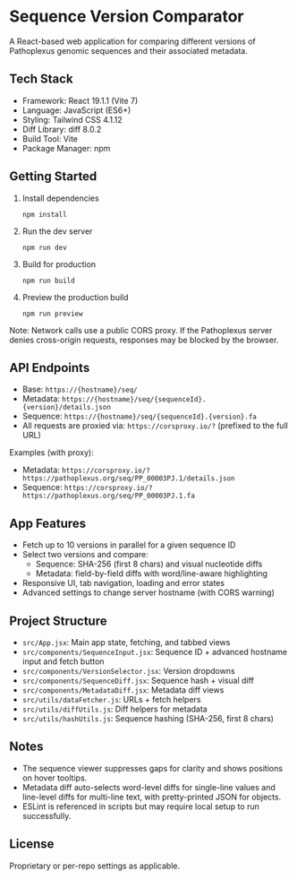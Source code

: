 # Sequence Version Comparator

A React-based web application for comparing different versions of Pathoplexus genomic sequences and their associated metadata.

## Tech Stack

- Framework: React 19.1.1 (Vite 7)
- Language: JavaScript (ES6+)
- Styling: Tailwind CSS 4.1.12
- Diff Library: diff 8.0.2
- Build Tool: Vite
- Package Manager: npm

## Getting Started

1. Install dependencies

   `npm install`

2. Run the dev server

   `npm run dev`

3. Build for production

   `npm run build`

4. Preview the production build

   `npm run preview`

Note: Network calls use a public CORS proxy. If the Pathoplexus server denies cross-origin requests, responses may be blocked by the browser.

## API Endpoints

- Base: `https://{hostname}/seq/`
- Metadata: `https://{hostname}/seq/{sequenceId}.{version}/details.json`
- Sequence: `https://{hostname}/seq/{sequenceId}.{version}.fa`
- All requests are proxied via: `https://corsproxy.io/?` (prefixed to the full URL)

Examples (with proxy):

- Metadata: `https://corsproxy.io/?https://pathoplexus.org/seq/PP_00003PJ.1/details.json`
- Sequence: `https://corsproxy.io/?https://pathoplexus.org/seq/PP_00003PJ.1.fa`

## App Features

- Fetch up to 10 versions in parallel for a given sequence ID
- Select two versions and compare:
  - Sequence: SHA-256 (first 8 chars) and visual nucleotide diffs
  - Metadata: field-by-field diffs with word/line-aware highlighting
- Responsive UI, tab navigation, loading and error states
- Advanced settings to change server hostname (with CORS warning)

## Project Structure

- `src/App.jsx`: Main app state, fetching, and tabbed views
- `src/components/SequenceInput.jsx`: Sequence ID + advanced hostname input and fetch button
- `src/components/VersionSelector.jsx`: Version dropdowns
- `src/components/SequenceDiff.jsx`: Sequence hash + visual diff
- `src/components/MetadataDiff.jsx`: Metadata diff views
- `src/utils/dataFetcher.js`: URLs + fetch helpers
- `src/utils/diffUtils.js`: Diff helpers for metadata
- `src/utils/hashUtils.js`: Sequence hashing (SHA-256, first 8 chars)

## Notes

- The sequence viewer suppresses gaps for clarity and shows positions on hover tooltips.
- Metadata diff auto-selects word-level diffs for single-line values and line-level diffs for multi-line text, with pretty-printed JSON for objects.
- ESLint is referenced in scripts but may require local setup to run successfully.

## License

Proprietary or per-repo settings as applicable.

